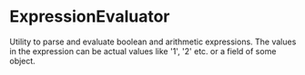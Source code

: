 # ExpressionEvaluator
Utility to parse and evaluate boolean and arithmetic expressions. The values in the expression can be actual values like '1', '2' etc. or a field of some object.

